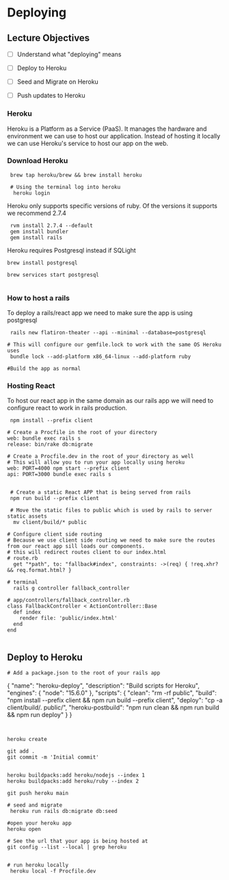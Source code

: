 # Deploying 

## Lecture Objectives
- [ ] Understand what "deploying" means
- [ ] Deploy to Heroku
- [ ] Seed and Migrate on Heroku
- [ ] Push updates to Heroku


### Heroku 
Heroku is a Platform as a Service (PaaS). It manages the hardware and environment we can use to host our application. Instead of hosting it locally we can use Heroku's service to host our app on the web.

### Download Heroku 

```
 brew tap heroku/brew && brew install heroku

 # Using the terminal log into heroku 
  heroku login

```
Heroku only supports specific versions of ruby. Of the versions it supports we recommend 2.7.4

```
 rvm install 2.7.4 --default
 gem install bundler
 gem install rails

```

Heroku requires Postgresql instead if SQLight

```
brew install postgresql

brew services start postgresql


```

### How to host a rails

To deploy a rails/react app we need to make sure the app is using postgresql 

```
 rails new flatiron-theater --api --minimal --database=postgresql

# This will configure our gemfile.lock to work with the same OS Heroku uses 
 bundle lock --add-platform x86_64-linux --add-platform ruby

#Build the app as normal 
```

### Hosting React


To host our react app in the same domain as our rails app we will need to configure react to work in rails production.

```
 npm install --prefix client

# Create a Procfile in the root of your directory
web: bundle exec rails s
release: bin/rake db:migrate

# Create a Procfile.dev in the root of your directory as well
# This will allow you to run your app locally using heroku
web: PORT=4000 npm start --prefix client
api: PORT=3000 bundle exec rails s


 # Create a static React APP that is being served from rails
 npm run build --prefix client

 # Move the static files to public which is used by rails to server static assets 
  mv client/build/* public

# Configure client side routing
# Because we use client side routing we need to make sure the routes from our react app sill loads our components. 
# this will redirect routes client to our index.html 
# route.rb
  get "*path", to: "fallback#index", constraints: ->(req) { !req.xhr? && req.format.html? }

# terminal 
  rails g controller fallback_controller

# app/controllers/fallback_controller.rb
class FallbackController < ActionController::Base
  def index
    render file: 'public/index.html'
  end
end


```

## Deploy to Heroku 

``` 
# Add a package.json to the root of your rails app
```
{
    "name": "heroku-deploy",
    "description": "Build scripts for Heroku",
    "engines": {
      "node": "15.6.0"
    },
    "scripts": {
      "clean": "rm -rf public",
      "build": "npm install --prefix client && npm run build --prefix client",
      "deploy": "cp -a client/build/. public/",
      "heroku-postbuild": "npm run clean && npm run build && npm run deploy"
    }
  }


```


heroku create

git add .
git commit -m 'Initial commit'


heroku buildpacks:add heroku/nodejs --index 1
heroku buildpacks:add heroku/ruby --index 2

git push heroku main

# seed and migrate
 heroku run rails db:migrate db:seed

#open your heroku app 
heroku open

# See the url that your app is being hosted at
git config --list --local | grep heroku


# run heroku locally
 heroku local -f Procfile.dev

```


